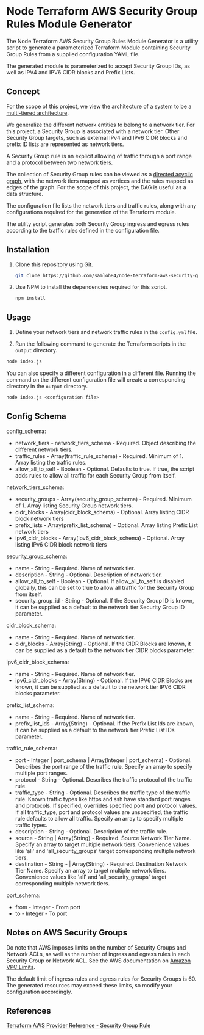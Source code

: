 # Node Terraform AWS Security Group Rules Module Generator

The Node Terraform AWS Security Group Rules Module Generator is a utility 
script to generate 
a parameterized Terraform Module containing Security Group Rules from a 
supplied configuration YAML file.

The generated module is parameterized to accept Security Group IDs, as well as 
IPV4 and IPV6 CIDR blocks and Prefix Lists.

## Concept
For the scope of this project, we view the architecture of a system to be a 
[multi-tiered architecture][wikipedia-multitier-architecture].

We generalize the different network entities to belong to a network tier. 
For this project, a Security Group is associated with a network tier. 
Other Security Group targets, such as external IPv4 and IPv6 CIDR blocks and 
prefix ID lists are represented as network tiers.

A Security Group rule is an explicit allowing of traffic through a port range 
and a protocol between two network tiers.

The collection of Security Group rules can be viewed as a 
[directed acyclic graph][wikipedia-directed-acyclic-graph], with the 
network tiers mapped as vertices and the rules mapped as edges of the graph. 
For the scope of this project, the DAG is useful  as a data structure.

The configuration file lists the network tiers and traffic rules, along with 
any configurations required for the generation of the Terraform module.

The utility script generates both Security Group ingress and egress rules 
according to the traffic rules defined in the configuration file.  

## Installation

1. Clone this repository using Git.

    ```bash
    git clone https://github.com/samloh84/node-terraform-aws-security-group-rules-module-generator
    ```

2. Use NPM to install the dependencies required for this script. 

    ```bash
    npm install
    ```

## Usage

1. Define your network tiers and network traffic rules in the `config.yml` file.

2. Run the following command to generate the Terraform scripts in the `output` directory.
```bash
node index.js
```

You can also specify a different configuration in a different file. Running the 
command on the different configuration file will create a corresponding 
directory in the `output` directory.
```bash
node index.js <configuration file>
```
 
## Config Schema

config_schema: 
* network_tiers - network_tiers_schema - Required. Object describing the different network tiers.
* traffic_rules - Array(traffic_rule_schema) - Required. Minimum of 1. Array listing the traffic rules.
* allow_all_to_self - Boolean - Optional. Defaults to true. If true, the script adds rules to allow all traffic for each Security Group from itself.

network_tiers_schema:
* security_groups - Array(security_group_schema) - Required. Minimum of 1. Array listing Security Group network tiers.
* cidr_blocks - Array(cidr_block_schema) - Optional. Array listing CIDR block network tiers
* prefix_lists - Array(prefix_list_schema) - Optional. Array listing Prefix List network tiers
* ipv6_cidr_blocks - Array(ipv6_cidr_block_schema) - Optional. Array listing IPv6 CIDR block network tiers

security_group_schema:
* name - String - Required. Name of network tier.
* description - String - Optional. Description of network tier.
* allow_all_to_self - Boolean - Optional. If allow_all_to_self is disabled globally, this can be set to true to allow all traffic for the Security Group from itself.
* security_group_id - String - Optional. If the Security Group ID is known, it can be supplied as a default to the network tier Security Group ID parameter.


cidr_block_schema:
* name - String - Required. Name of network tier.
* cidr_blocks - Array(String) - Optional. If the CIDR Blocks are known, it can be supplied as a default to the network tier CIDR blocks parameter.


ipv6_cidr_block_schema:
* name - String - Required. Name of network tier.
* ipv6_cidr_blocks - Array(String) - Optional. If the IPV6 CIDR Blocks are known, it can be supplied as a default to the network tier IPV6 CIDR blocks parameter.


prefix_list_schema:
* name - String - Required. Name of network tier.
* prefix_list_ids - Array(String) - Optional. If the Prefix List Ids are known, it can be supplied as a default to the network tier Prefix List IDs parameter.

traffic_rule_schema:
* port - Integer | port_schema | Array(Integer | port_schema)  - Optional. Describes the port range of the traffic rule. Specify an array to specify multiple port ranges.
* protocol - String - Optional. Describes the traffic protocol of the traffic rule.
* traffic_type - String - Optional. Describes the traffic type of the traffic rule. Known traffic types like https and ssh have standard port ranges and protocols. If specified, overrides specified port and protocol values. If all traffic_type, port and protocol values are unspecified, the traffic rule defaults to allow all traffic. Specify an array to specify multiple traffic types.    
* description - String - Optional. Description of the traffic rule.
* source - String | Array(String) - Required. Source Network Tier Name.  Specify an array to target multiple network tiers. Convenience values like 'all' and 'all_security_groups' target corresponding multiple network tiers. 
* destination - String - | Array(String) - Required. Destination Network Tier Name. Specify an array to target multiple network tiers. Convenience values like 'all' and 'all_security_groups' target corresponding multiple network tiers.

port_schema:
* from - Integer - From port
* to - Integer - To port

## Notes on AWS Security Groups
Do note that AWS imposes limits on the number of Security Groups and 
Network ACLs, as well as the number of ingress and egress rules in each 
Security Group or Network ACL. See the AWS documentation on 
[Amazon VPC Limits][amazon-vpc-limits].

The default limit of ingress rules and egress rules for Security Groups is 60. 
The generated resources may exceed these limits, so modify your configuration 
accordingly. 

## References
[Terraform AWS Provider Reference - Security Group Rule][terraform-aws-security-group-rule]


[wikipedia-multitier-architecture]: https://en.wikipedia.org/wiki/Multitier_architecture
[wikipedia-directed-acyclic-graph]: https://en.wikipedia.org/wiki/Directed_acyclic_graph
[amazon-vpc-limits]: https://docs.aws.amazon.com/en_pv/vpc/latest/userguide/amazon-vpc-limits.html
[terraform-aws-security-group-rule]: https://www.terraform.io/docs/providers/aws/r/security_group_rule.html
